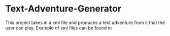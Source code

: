 # Text-Adventure-Generator
This project takes in a xml file and produces a text adventure from it that the user can play. Example of xml files can be found in
